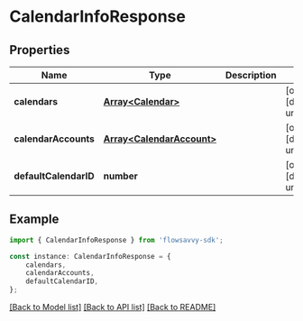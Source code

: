 # CalendarInfoResponse


## Properties

Name | Type | Description | Notes
------------ | ------------- | ------------- | -------------
**calendars** | [**Array&lt;Calendar&gt;**](Calendar.md) |  | [optional] [default to undefined]
**calendarAccounts** | [**Array&lt;CalendarAccount&gt;**](CalendarAccount.md) |  | [optional] [default to undefined]
**defaultCalendarID** | **number** |  | [optional] [default to undefined]

## Example

```typescript
import { CalendarInfoResponse } from 'flowsavvy-sdk';

const instance: CalendarInfoResponse = {
    calendars,
    calendarAccounts,
    defaultCalendarID,
};
```

[[Back to Model list]](../README.md#documentation-for-models) [[Back to API list]](../README.md#documentation-for-api-endpoints) [[Back to README]](../README.md)
